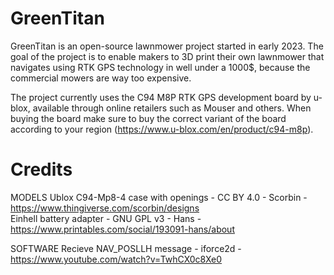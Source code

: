 # GreenTitan
 GreenTitan is an open-source lawnmower project started in early 2023.
 The goal of the project is to enable makers to 3D print their own lawnmower that navigates using RTK GPS technology in well under a 1000$, because the commercial mowers are way too expensive.

The project currently uses the C94 M8P RTK GPS development board by u-blox, available through online retailers such as Mouser and others. When buying the board make sure to buy the correct variant of the board according to your region (https://www.u-blox.com/en/product/c94-m8p).

# Credits

MODELS
Ublox C94-Mp8-4 case with openings - CC BY 4.0 - Scorbin - https://www.thingiverse.com/scorbin/designs  
Einhell battery adapter - GNU GPL v3 - Hans - https://www.printables.com/social/193091-hans/about

SOFTWARE
Recieve NAV_POSLLH message - iforce2d - https://www.youtube.com/watch?v=TwhCX0c8Xe0
